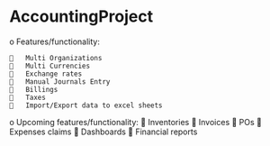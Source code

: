 # AccountingProject
  o	Features/functionality:
	
    	Multi Organizations
    	Multi Currencies
    	Exchange rates
    	Manual Journals Entry
    	Billings
    	Taxes
    	Import/Export data to excel sheets 
  o	Upcoming features/functionality:
    	Inventories
    	Invoices
    	POs
    	Expenses claims 
    	Dashboards
    	Financial reports
